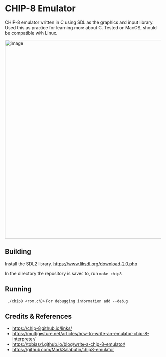 # CHIP-8 Emulator

CHIP-8 emulator written in C using SDL as the graphics and input library. Used this as practice for learning more about C. Tested on MacOS, should be compatible with Linux.

<img width="642" alt="image" src="https://user-images.githubusercontent.com/90418639/183790391-1d35ce95-6732-47a5-b9b2-96c6703dfec9.png">


## Building

Install the SDL2 library. https://www.libsdl.org/download-2.0.php

In the directory the repository is saved to, run ``` make chip8 ```

## Running

``` ./chip8 <rom.ch8>```
``` For debugging information add --debug ```

## Credits & References

* https://chip-8.github.io/links/
* https://multigesture.net/articles/how-to-write-an-emulator-chip-8-interpreter/
* https://tobiasvl.github.io/blog/write-a-chip-8-emulator/
* https://github.com/MarkSalabutin/chip8-emulator
